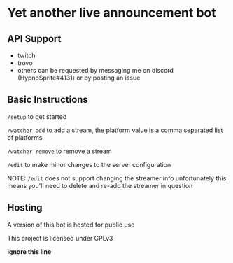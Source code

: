 # Yet another live announcement bot

## API Support
- twitch
- trovo
- others can be requested by messaging me on discord (HypnoSprite#4131) or by posting an issue

## Basic Instructions
```/setup``` to get started

```/watcher add``` to add a stream, the platform value is a comma separated list of platforms

```/watcher remove``` to remove a stream

```/edit``` to make minor changes to the server configuration

NOTE: ```/edit``` does not support changing the streamer info
  unfortunately this means you'll need to delete and re-add the streamer in question

## Hosting

A version of this bot is hosted for public use  

This project is licensed under GPLv3

__ignore this line__
